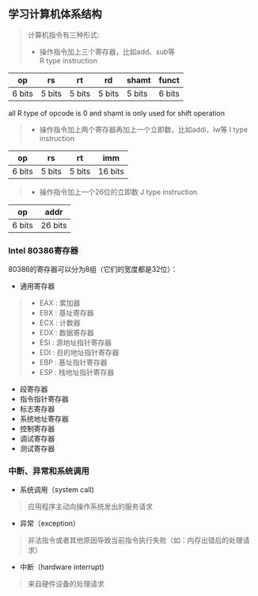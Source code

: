 ## 学习计算机体系结构

> 计算机指令有三种形式:  
> - 操作指令加上三个寄存器，比如add、sub等  
R type instruction

| op | rs | rt | rd | shamt | funct |  
| - | -| - | - | - |  - |
| 6 bits | 5 bits | 5 bits | 5 bits | 5 bits | 6 bits |

all R type of opcode is 0 and shamt is only used for shift operation
> - 操作指令加上两个寄存器再加上一个立即数，比如addi，lw等
I type instruction

| op | rs | rt | imm |   
| - | - | - | - |
| 6 bits | 5 bits | 5 bits | 16 bits |

> - 操作指令加上一个26位的立即数
J type instruction

| op | addr |
| - | - |
| 6 bits | 26 bits|

### Intel 80386寄存器
80386的寄存器可以分为8组（它们的宽度都是32位）：  
- 通用寄存器
> - EAX : 累加器
> - EBX : 基址寄存器
> - ECX : 计数器
> - EDX : 数据寄存器
> - ESI : 源地址指针寄存器
> - EDI : 目的地址指针寄存器
> - EBP : 基址指针寄存器
> - ESP : 栈地址指针寄存器

- 段寄存器
- 指令指针寄存器
- 标志寄存器
- 系统地址寄存器
- 控制寄存器
- 调试寄存器
- 测试寄存器

### 中断、异常和系统调用
- 系统调用（system call)
> 应用程序主动向操作系统发出的服务请求

- 异常（exception）
> 非法指令或者其他原因导致当前指令执行失败（如：内存出错后的处理请求）

- 中断（hardware interrupt)
> 来自硬件设备的处理请求

